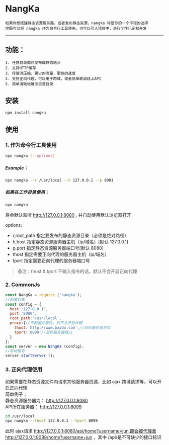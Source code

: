# NangKa
    如果你想搭建静态资源服务器，或者发布静态资源，nangka 将是你的一个不错的选择
    你既可以将 nangka 作为命令行工具使用，也可以引入项目中，进行个性化定制开发

---

## 功能：
    1. 任意目录都可发布成静态站点
    2. 支持HTTP缓存
    3. 传输流压缩，更少的流量，更快的速度
    4. 支持正向代理，可以用于跨域，或者简单联调线上API
    5. 简单清晰地展示资源目录

## 安装
```bash
npm install nangka
```

## 使用
### 1. 作为命令行工具使用
```bash
npx nangka [--options]
```
##### Example：
```bash
npx nangka --r /usr/local --h 127.0.0.1 --p 8081
```
##### 如果在工作目录使用：
```bash
npx nangka
```
将会默认监听 http://127.0.0.1:8080 , 并自动使用默认浏览器打开

options:    
 - r,root_path 指定要发布的静态资源目录（必须是绝对路径）
 - h,host      指定静态资源服务器主机（ip/域名）[默认 127.0.0.1]
 - p,port      指定静态资源服务器端口号[默认 8080]
 - thost       指定需要正向代理的服务器主机（ip/域名）
 - tport       指定需要正向代理的服务器端口号
> 备注：thost & tport 不输入指令的话，默认不会开启正向代理

### 2. CommonJs
```js
const NangKa = require ('nangka');
//配置对象
const config = {
  host:'127.0.0.1',
  port:'8080',
  root_path:'/usr/local',
  proxy:{//不配置此属性，则不会开启代理
    thost:'http://www.baidu.com',//目标服务器主机
    tport:'8099'//目标服务器端口
  }
};
const server = new NangKa (config);
//启动服务
server.startServer ();
```
### 3. 正向代理使用
如果需要在静态资源文件内请求其他服务器资源，比如 ajax 跨域请求等，可以开启正向代理    
简单例子：     
    静态资源服务器为： http://127.0.0.1:8080     
    API所在服务器： http://127.0.0.1:8099

```bash
cd /usr/local
npx nangka --thost 127.0.0.1 --tport 8099
```    

此时 ajax请求 http://127.0.0.1:8080/api/home?username=jun,即会被代理至 http://127.0.0.1:8088/home?username=jun
，其中 /api/是不可缺少的接口标识
